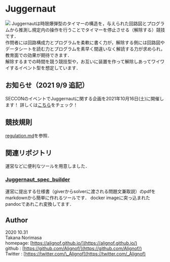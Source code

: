# Juggernaut  
![](./image/DSC_0917.JPG)
Juggernautは時限爆弾型のタイマーの構造を，与えられた回路図とプログラムから推測し規定内の操作を行うことでタイマーを停止させる（解除する）競技です．    
作問者には回路構成力とプログラムを柔軟に書く力が，解除する側には回路図やデータシートを読む力とプログラムを素早く間違いなく解読する力が求められ，教育面での効果が期待できます．    
解除するまでの時間を競う競技型や，お互いに装置を作って解除しあってワイワイするイベント型を想定しています．    

## お知らせ（2021 9/9 追記）
SECCONのイベントでJuggernautに関する企画を2021年10月16日(土)に開催します！
詳しくは[こちら](https://www.seccon.jp/2021/seccon_contest/secconcon.html)をチェック！
  
## 競技規則  
[regulation.md](https://github.com/Alignof/Juggernaut/blob/master/regulation.md)を参照．  
  
## 関連リポジトリ
運営などに便利なツールを用意しました．  
### [Juggernaut\_spec\_builder](https://github.com/Alignof/Juggernaut_spec_builder)
運営に提出する仕様書（giverからsolverに渡される問題文兼取説）のpdfをmarkdownから簡単に作れるツールです．
docker imageに突っ込まれたpandocであれこれ変換してます．
  
## Author 
2020 10.31  
Takana Norimasa  
homepage: [https://alignof.github.io/](https://alignof.github.io/)  
github  : [https://github.com/Alignof/](https://github.com/Alignof/)  
Twitter : [https://twitter.com/\_Alignof](https://twitter.com/_Alignof)  
  
